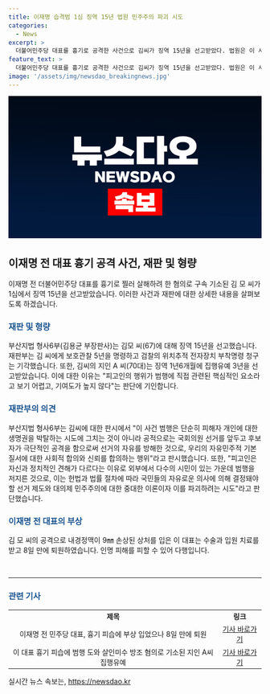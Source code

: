 ```yaml
---
title: 이재명 습격범 1심 징역 15년 법원 민주주의 파괴 시도
categories:
  - News
excerpt: >
  더불어민주당 대표를 흉기로 공격한 사건으로 김씨가 징역 15년을 선고받았다. 법원은 이 사건이 단순히 피해자 개인에 대한 공격에 그치는 것이 아니라 선거의 자유를 방해한 것으로 판단하여 엄한 처벌 필요성을 강조했다. 또한 공격을 돕은 지인 A씨에게 징역 1년6개월에 집행유예 3년이 선고되었다. (단어 수: 58, 글자 수: 313)
feature_text: >
  더불어민주당 대표를 흉기로 공격한 사건으로 김씨가 징역 15년을 선고받았다. 법원은 이 사건이 단순히 피해자 개인에 대한 공격에 그치는 것이 아니라 선거의 자유를 방해한 것으로 판단하여 엄한 처벌 필요성을 강조했다. 또한 공격을 돕은 지인 A씨에게 징역 1년6개월에 집행유예 3년이 선고되었다. (단어 수: 58, 글자 수: 313)
image: '/assets/img/newsdao_breakingnews.jpg'
---
```


<p><img src="/assets/img/newsdao_breakingnews.jpg" alt="ranknews 속보" /></p>

<h2 data-ke-size="size26">이재명 전 대표 흉기 공격 사건, 재판 및 형량</h2>

<p data-ke-size="size16">이재명 전 더불어민주당 대표를 흉기로 찔러 살해하려 한 혐의로 구속 기소된 김 모 씨가 1심에서 징역 15년을 선고받았습니다. 이러한 사건과 재판에 대한 상세한 내용을 살펴보도록 하겠습니다.</p>

<h3><b><span style="color: #1a5490;">재판 및 형량</span></b></h3>

<p data-ke-size="size16">부산지법 형사6부(김용균 부장판사)는 김모 씨(67)에 대해 징역 15년을 선고했습니다. 재판부는 김 씨에게 보호관찰 5년을 명령하고 검찰의 위치추적 전자장치 부착명령 청구는 기각했습니다. 또한, 김씨의 지인 A 씨(70대)는 징역 1년6개월에 집행유예 3년을 선고받았습니다. 이에 대한 이유는 "피고인의 행위가 범행에 직접 관련된 핵심적인 요소라고 보기 어렵고, 기여도가 높지 않다"는 판단에 기인합니다.</p>

<h3><b><span style="color: #1a5490;">재판부의 의견</span></b></h3>

<p data-ke-size="size16">부산지법 형사6부는 김씨에 대한 판시에서 "이 사건 범행은 단순히 피해자 개인에 대한 생명권을 박탈하는 시도에 그치는 것이 아니라 공적으로는 국회의원 선거를 앞두고 후보자가 극단적인 공격을 함으로써 선거의 자유를 방해한 것으로, 우리의 자유민주적 기본질서에 대한 사회적 합의와 신뢰를 합의하는 행위"라고 판시했습니다. 또한, "피고인은 자신과 정치적인 견해가 다르다는 이유로 외부에서 다수의 시민이 있는 가운데 범행을 저지른 것으로, 이는 헌법과 법률 절차에 따라 국민들의 자유로운 의사에 의해 결정돼야 할 선거 제도와 대의제 민주주의에 대한 중대한 이론이자 이를 파괴하려는 시도"라고 판단했습니다.</p>

<h3><b><span style="color: #1a5490;">이재명 전 대표의 부상</span></b></h3>

<p data-ke-size="size16">김 모 씨의 공격으로 내경정맥이 9㎜ 손상된 상처를 입은 이 대표는 수술과 입원 치료를 받고 8일 만에 퇴원하였습니다. 인명 피해를 피할 수 있어 다행입니다.</p>

<p data-ke-size="size16">&nbsp;</p>

<hr>

<h3><b><span style="color: #1a5490;">관련 기사</span></b></h3>

<table>
<tbody>
<tr>
<td style="text-align: center; height: 17px;"><b>제목</b></td>
<td style="text-align: center; height: 17px;"><b>링크</b></td>
</tr>
<tr>
<td style="text-align: center; height: 17px;">이재명 전 민주당 대표, 흉기 피습에 부상 입었으나 8일 만에 퇴원</td>
<td style="text-align: center; height: 17px;"><a href="https://www.examplelink.com">기사 바로가기</a></td>
</tr>
<tr>
<td style="text-align: center; height: 17px;">이 대표 흉기 피습에 범행 도와 살인미수 방조 혐의로 기소된 지인 A씨 집행유예</td>
<td style="text-align: center; height: 17px;"><a href="https://www.examplelink.com">기사 바로가기</a></td>
</tr>
</tbody>
</table>
실시간 뉴스 속보는, <a href="https://newsdao.kr" rel="dofollow">https://newsdao.kr</a>


